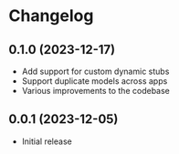 # Changelog

## 0.1.0 (2023-12-17)

- Add support for custom dynamic stubs
- Support duplicate models across apps
- Various improvements to the codebase

## 0.0.1 (2023-12-05)

- Initial release
